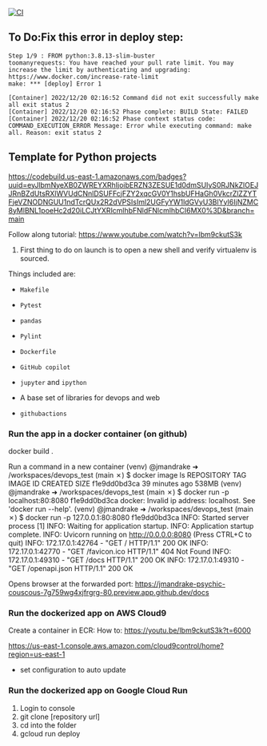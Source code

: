 [![CI](https://github.com/nogibjj/python-template/actions/workflows/cicd.yml/badge.svg)](https://github.com/nogibjj/python-template/actions/workflows/cicd.yml)

## To Do:Fix this error in deploy step:
```
Step 1/9 : FROM python:3.8.13-slim-buster
toomanyrequests: You have reached your pull rate limit. You may increase the limit by authenticating and upgrading: https://www.docker.com/increase-rate-limit
make: *** [deploy] Error 1

[Container] 2022/12/20 02:16:52 Command did not exit successfully make all exit status 2
[Container] 2022/12/20 02:16:52 Phase complete: BUILD State: FAILED
[Container] 2022/12/20 02:16:52 Phase context status code: COMMAND_EXECUTION_ERROR Message: Error while executing command: make all. Reason: exit status 2
```


## Template for Python projects 

https://codebuild.us-east-1.amazonaws.com/badges?uuid=eyJlbmNyeXB0ZWREYXRhIjoibERZN3ZESUE1d0dmSUIyS0RJNkZlOEJJRnBZdUtsRXlWVUdCNnlDSUFFcjFZY2xqcGV0Y1hsbUFHaGh0VkcrZlZZYTFjeVZNODNGUU1ndTcrQUx2R2dVPSIsIml2UGFyYW1ldGVyU3BlYyI6IjNZMC8yMlBNL1poeHc2d20iLCJtYXRlcmlhbFNldFNlcmlhbCI6MX0%3D&branch=main

Follow along tutorial:
https://www.youtube.com/watch?v=lbm9ckutS3k


1. First thing to do on launch is to open a new shell and verify virtualenv is sourced.

Things included are:

* `Makefile`

* `Pytest`

* `pandas`

* `Pylint`

* `Dockerfile`

* `GitHub copilot`

* `jupyter` and `ipython` 

* A base set of libraries for devops and web

* `githubactions` 


### Run the app in a docker container (on github)

docker build .

Run a command in a new container
(venv) @jmandrake ➜ /workspaces/devops_test (main ✗) $ docker image ls
REPOSITORY   TAG       IMAGE ID       CREATED          SIZE
<none>       <none>    f1e9dd0bd3ca   39 minutes ago   538MB
(venv) @jmandrake ➜ /workspaces/devops_test (main ✗) $ docker run -p localhost:80:8080 f1e9dd0bd3ca
docker: Invalid ip address: localhost.
See 'docker run --help'.
(venv) @jmandrake ➜ /workspaces/devops_test (main ✗) $ docker run -p 127.0.0.1:80:8080 f1e9dd0bd3ca
INFO:     Started server process [1]
INFO:     Waiting for application startup.
INFO:     Application startup complete.
INFO:     Uvicorn running on http://0.0.0.0:8080 (Press CTRL+C to quit)
INFO:     172.17.0.1:42764 - "GET / HTTP/1.1" 200 OK
INFO:     172.17.0.1:42770 - "GET /favicon.ico HTTP/1.1" 404 Not Found
INFO:     172.17.0.1:49310 - "GET /docs HTTP/1.1" 200 OK
INFO:     172.17.0.1:49310 - "GET /openapi.json HTTP/1.1" 200 OK

Opens browser at the forwarded port:
https://jmandrake-psychic-couscous-7g759wg4xjfrgrg-80.preview.app.github.dev/docs


### Run the dockerized app on AWS Cloud9

Create a container in ECR: 
How to: https://youtu.be/lbm9ckutS3k?t=6000

https://us-east-1.console.aws.amazon.com/cloud9control/home?region=us-east-1

- set configuration to auto update
  
 ### Run the dockerized app on Google Cloud Run
 1. Login to console
 2. git clone [repository url]
 3. cd into the folder
 4. gcloud run deploy
  
